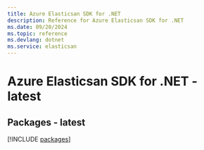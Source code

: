 ```yaml
---
title: Azure Elasticsan SDK for .NET
description: Reference for Azure Elasticsan SDK for .NET
ms.date: 09/20/2024
ms.topic: reference
ms.devlang: dotnet
ms.service: elasticsan
---
```

# Azure Elasticsan SDK for .NET - latest
## Packages - latest
[!INCLUDE [packages](elasticsan-index.md)]